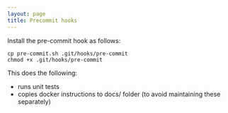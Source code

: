 ```yaml
---
layout: page
title: Precommit hooks 
---
```

Install the pre-commit hook as follows:

```shell
cp pre-commit.sh .git/hooks/pre-commit
chmod +x .git/hooks/pre-commit
```

This does the following:

- runs unit tests
- copies docker instructions to docs/ folder (to avoid maintaining these separately)
